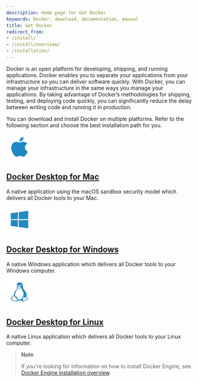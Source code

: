 ```yaml
---
description: Home page for Get Docker
keywords: Docker, download, documentation, manual
title: Get Docker
redirect_from:
- /install/
- /install/overview/
- /installation/
---
```


Docker is an open platform for developing, shipping, and running applications.
Docker enables you to separate your applications from your infrastructure so you
can deliver software quickly. With Docker, you can manage your infrastructure in
the same ways you manage your applications. By taking advantage of Docker’s
methodologies for shipping, testing, and deploying code quickly, you can
significantly reduce the delay between writing code and running it in production.

You can download and install Docker on multiple platforms. Refer to the following
section and choose the best installation path for you.

<div class="component-container">
    <!--start row-->
    <div class="row">
        <div class="col-xs-12 col-sm-12 col-md-12 col-lg-4 block">
            <div class="component">
                <div class="component-icon">
                    <a href="/desktop/install/mac-install/"><img src="/assets/images/apple_48.svg" alt="Docker Desktop for Mac" width="70" height="70"></a>
                </div>
                <h2 id="docker-for-mac"><a href="/desktop/install/mac-install/">Docker Desktop for Mac</a></h2>
                <p>A native application using the macOS sandbox security model which delivers all Docker tools to your Mac.</p>
            </div>
        </div>
        <div class="col-xs-12 col-sm-12 col-md-12 col-lg-4 block">
            <div class="component">
                <div class="component-icon">
                    <a href="/desktop/install/windows-install/"><img src="/assets/images/windows_48.svg" alt="Docker Desktop for Windows" width="70" height="70"></a>
                </div>
                <h2 id="docker-for-windows/install/"><a href="/desktop/install/windows-install/">Docker Desktop for Windows</a></h2>
                <p>A native Windows application which delivers all Docker tools to your Windows computer.</p>
            </div>
        </div>
        <div class="col-xs-12 col-sm-12 col-md-12 col-lg-4 block">
            <div class="component">
                <div class="component-icon">
                    <a href="/desktop/install/linux-install/"><img src="/assets/images/linux_48.svg" alt="Docker for Linux" width="70" height="70"></a>
                </div>
                <h2 id="docker-for-linux"><a href="/desktop/install/linux-install/">Docker Desktop for Linux</a></h2>
                <p>A native Linux application which delivers all Docker tools to your Linux computer.</p>
            </div>
        </div>
    </div>
</div>

> **Note**
>
> If you're looking for information on how to install Docker Engine, see [Docker Engine installation overview](/engine/install/index.md).
